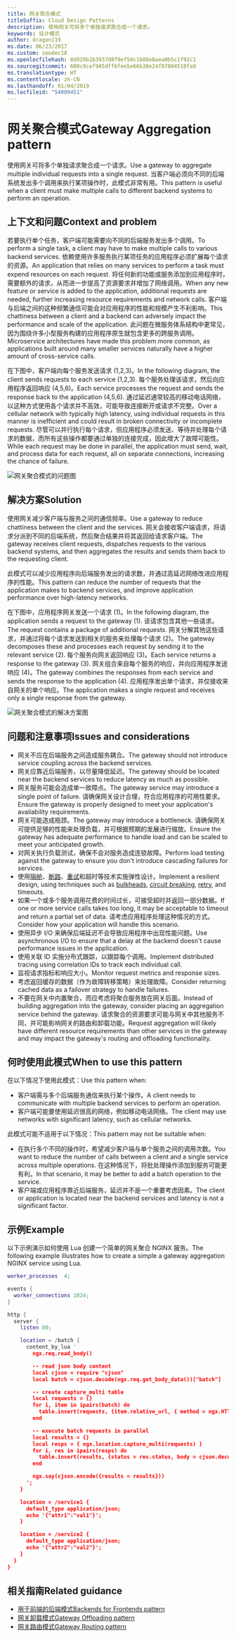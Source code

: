 ```yaml
---
title: 网关聚合模式
titleSuffix: Cloud Design Patterns
description: 使用网关可将多个单独请求聚合成一个请求。
keywords: 设计模式
author: dragon119
ms.date: 06/23/2017
ms.custom: seodec18
ms.openlocfilehash: 8d929b1b3937d8f9ef50c1b08e8aea0b5c1f92c1
ms.sourcegitcommit: 680c9cef945dff6fee5e66b38e24f07804510fa9
ms.translationtype: HT
ms.contentlocale: zh-CN
ms.lasthandoff: 01/04/2019
ms.locfileid: "54009451"
---
```

# <a name="gateway-aggregation-pattern"></a><span data-ttu-id="9e919-104">网关聚合模式</span><span class="sxs-lookup"><span data-stu-id="9e919-104">Gateway Aggregation pattern</span></span>

<span data-ttu-id="9e919-105">使用网关可将多个单独请求聚合成一个请求。</span><span class="sxs-lookup"><span data-stu-id="9e919-105">Use a gateway to aggregate multiple individual requests into a single request.</span></span> <span data-ttu-id="9e919-106">当客户端必须向不同的后端系统发出多个调用来执行某项操作时，此模式非常有用。</span><span class="sxs-lookup"><span data-stu-id="9e919-106">This pattern is useful when a client must make multiple calls to different backend systems to perform an operation.</span></span>

## <a name="context-and-problem"></a><span data-ttu-id="9e919-107">上下文和问题</span><span class="sxs-lookup"><span data-stu-id="9e919-107">Context and problem</span></span>

<span data-ttu-id="9e919-108">若要执行单个任务，客户端可能需要向不同的后端服务发出多个调用。</span><span class="sxs-lookup"><span data-stu-id="9e919-108">To perform a single task, a client may have to make multiple calls to various backend services.</span></span> <span data-ttu-id="9e919-109">依赖使用许多服务执行某项任务的应用程序必须扩展每个请求的资源。</span><span class="sxs-lookup"><span data-stu-id="9e919-109">An application that relies on many services to perform a task must expend resources on each request.</span></span> <span data-ttu-id="9e919-110">将任何新的功能或服务添加到应用程序时，需要额外的请求，从而进一步提高了资源要求并增加了网络调用。</span><span class="sxs-lookup"><span data-stu-id="9e919-110">When any new feature or service is added to the application, additional requests are needed, further increasing resource requirements and network calls.</span></span> <span data-ttu-id="9e919-111">客户端与后端之间的这种频繁通信可能会对应用程序的性能和规模产生不利影响。</span><span class="sxs-lookup"><span data-stu-id="9e919-111">This chattiness between a client and a backend can adversely impact the performance and scale of the application.</span></span>  <span data-ttu-id="9e919-112">此问题在微服务体系结构中更常见，因为围绕许多小型服务构建的应用程序原生就包含更多的跨服务调用。</span><span class="sxs-lookup"><span data-stu-id="9e919-112">Microservice architectures have made this problem more common, as applications built around many smaller services naturally have a higher amount of cross-service calls.</span></span>

<span data-ttu-id="9e919-113">在下图中，客户端向每个服务发送请求 (1,2,3)。</span><span class="sxs-lookup"><span data-stu-id="9e919-113">In the following diagram, the client sends requests to each service (1,2,3).</span></span> <span data-ttu-id="9e919-114">每个服务处理该请求，然后向应用程序返回响应 (4,5,6)。</span><span class="sxs-lookup"><span data-stu-id="9e919-114">Each service processes the request and sends the response back to the application (4,5,6).</span></span> <span data-ttu-id="9e919-115">通过延迟通常较高的移动电话网络，以这种方式使用各个请求并不高效，可能导致连接断开或请求不完整。</span><span class="sxs-lookup"><span data-stu-id="9e919-115">Over a cellular network with typically high latency, using individual requests in this manner is inefficient and could result in broken connectivity or incomplete requests.</span></span> <span data-ttu-id="9e919-116">尽管可以并行执行每个请求，但应用程序必须发送、等待并处理每个请求的数据，而所有这些操作都要通过单独的连接完成，因此增大了故障可能性。</span><span class="sxs-lookup"><span data-stu-id="9e919-116">While each request may be done in parallel, the application must send, wait, and process data for each request, all on separate connections, increasing the chance of failure.</span></span>

![网关聚合模式的问题图](./_images/gateway-aggregation-problem.png)

## <a name="solution"></a><span data-ttu-id="9e919-118">解决方案</span><span class="sxs-lookup"><span data-stu-id="9e919-118">Solution</span></span>

<span data-ttu-id="9e919-119">使用网关减少客户端与服务之间的通信频率。</span><span class="sxs-lookup"><span data-stu-id="9e919-119">Use a gateway to reduce chattiness between the client and the services.</span></span> <span data-ttu-id="9e919-120">网关会接收客户端请求，将请求分派到不同的后端系统，然后聚合结果并将其返回给请求客户端。</span><span class="sxs-lookup"><span data-stu-id="9e919-120">The gateway receives client requests, dispatches requests to the various backend systems, and then aggregates the results and sends them back to the requesting client.</span></span>

<span data-ttu-id="9e919-121">此模式可以减少应用程序向后端服务发出的请求数，并通过高延迟网络改进应用程序的性能。</span><span class="sxs-lookup"><span data-stu-id="9e919-121">This pattern can reduce the number of requests that the application makes to backend services, and improve application performance over high-latency networks.</span></span>

<span data-ttu-id="9e919-122">在下图中，应用程序网关发送一个请求 (1)。</span><span class="sxs-lookup"><span data-stu-id="9e919-122">In the following diagram, the application sends a request to the gateway (1).</span></span> <span data-ttu-id="9e919-123">该请求包含其他一些请求。</span><span class="sxs-lookup"><span data-stu-id="9e919-123">The request contains a package of additional requests.</span></span> <span data-ttu-id="9e919-124">网关分解其他这些请求，并通过将每个请求发送到相关的服务来处理每个请求 (2)。</span><span class="sxs-lookup"><span data-stu-id="9e919-124">The gateway decomposes these and processes each request by sending it to the relevant service (2).</span></span> <span data-ttu-id="9e919-125">每个服务向网关返回响应 (3)。</span><span class="sxs-lookup"><span data-stu-id="9e919-125">Each service returns a response to the gateway (3).</span></span> <span data-ttu-id="9e919-126">网关组合来自每个服务的响应，并向应用程序发送响应 (4)。</span><span class="sxs-lookup"><span data-stu-id="9e919-126">The gateway combines the responses from each service and sends the response to the application (4).</span></span> <span data-ttu-id="9e919-127">应用程序发出单个请求，并仅接收来自网关的单个响应。</span><span class="sxs-lookup"><span data-stu-id="9e919-127">The application makes a single request and receives only a single response from the gateway.</span></span>

![网关聚合模式的解决方案图](./_images/gateway-aggregation.png)

## <a name="issues-and-considerations"></a><span data-ttu-id="9e919-129">问题和注意事项</span><span class="sxs-lookup"><span data-stu-id="9e919-129">Issues and considerations</span></span>

- <span data-ttu-id="9e919-130">网关不应在后端服务之间造成服务耦合。</span><span class="sxs-lookup"><span data-stu-id="9e919-130">The gateway should not introduce service coupling across the backend services.</span></span>
- <span data-ttu-id="9e919-131">网关应靠近后端服务，以尽量降低延迟。</span><span class="sxs-lookup"><span data-stu-id="9e919-131">The gateway should be located near the backend services to reduce latency as much as possible.</span></span>
- <span data-ttu-id="9e919-132">网关服务可能会造成单一故障点。</span><span class="sxs-lookup"><span data-stu-id="9e919-132">The gateway service may introduce a single point of failure.</span></span> <span data-ttu-id="9e919-133">请确保网关设计合理，符合应用程序的可用性要求。</span><span class="sxs-lookup"><span data-stu-id="9e919-133">Ensure the gateway is properly designed to meet your application's availability requirements.</span></span>
- <span data-ttu-id="9e919-134">网关可能造成瓶颈。</span><span class="sxs-lookup"><span data-stu-id="9e919-134">The gateway may introduce a bottleneck.</span></span> <span data-ttu-id="9e919-135">请确保网关可提供足够的性能来处理负载，并可根据预期的发展进行缩放。</span><span class="sxs-lookup"><span data-stu-id="9e919-135">Ensure the gateway has adequate performance to handle load and can be scaled to meet your anticipated growth.</span></span>
- <span data-ttu-id="9e919-136">对网关执行负载测试，确保不会对服务造成连锁故障。</span><span class="sxs-lookup"><span data-stu-id="9e919-136">Perform load testing against the gateway to ensure you don't introduce cascading failures for services.</span></span>
- <span data-ttu-id="9e919-137">使用[隔舱][bulkhead]、[断路][circuit-breaker]、[重试][retry]和超时等技术实施弹性设计。</span><span class="sxs-lookup"><span data-stu-id="9e919-137">Implement a resilient design, using techniques such as [bulkheads][bulkhead], [circuit breaking][circuit-breaker], [retry][retry], and timeouts.</span></span>
- <span data-ttu-id="9e919-138">如果一个或多个服务调用花费的时间过长，可接受超时并返回一部分数据。</span><span class="sxs-lookup"><span data-stu-id="9e919-138">If one or more service calls takes too long, it may be acceptable to timeout and return a partial set of data.</span></span> <span data-ttu-id="9e919-139">请考虑应用程序处理这种情况的方式。</span><span class="sxs-lookup"><span data-stu-id="9e919-139">Consider how your application will handle this scenario.</span></span>
- <span data-ttu-id="9e919-140">使用异步 I/O 来确保后端延迟不会导致应用程序中出现性能问题。</span><span class="sxs-lookup"><span data-stu-id="9e919-140">Use asynchronous I/O to ensure that a delay at the backend doesn't cause performance issues in the application.</span></span>
- <span data-ttu-id="9e919-141">使用关联 ID 实施分布式跟踪，以跟踪每个调用。</span><span class="sxs-lookup"><span data-stu-id="9e919-141">Implement distributed tracing using correlation IDs to track each individual call.</span></span>
- <span data-ttu-id="9e919-142">监视请求指标和响应大小。</span><span class="sxs-lookup"><span data-stu-id="9e919-142">Monitor request metrics and response sizes.</span></span>
- <span data-ttu-id="9e919-143">考虑返回缓存的数据（作为故障转移策略）来处理故障。</span><span class="sxs-lookup"><span data-stu-id="9e919-143">Consider returning cached data as a failover strategy to handle failures.</span></span>
- <span data-ttu-id="9e919-144">不要在网关中内置聚合，而应考虑将聚合服务放在网关后面。</span><span class="sxs-lookup"><span data-stu-id="9e919-144">Instead of building aggregation into the gateway, consider placing an aggregation service behind the gateway.</span></span> <span data-ttu-id="9e919-145">请求聚合的资源要求可能与网关中其他服务不同，并可能影响网关的路由和卸载功能。</span><span class="sxs-lookup"><span data-stu-id="9e919-145">Request aggregation will likely have different resource requirements than other services in the gateway and may impact the gateway's routing and offloading functionality.</span></span>

## <a name="when-to-use-this-pattern"></a><span data-ttu-id="9e919-146">何时使用此模式</span><span class="sxs-lookup"><span data-stu-id="9e919-146">When to use this pattern</span></span>

<span data-ttu-id="9e919-147">在以下情况下使用此模式：</span><span class="sxs-lookup"><span data-stu-id="9e919-147">Use this pattern when:</span></span>

- <span data-ttu-id="9e919-148">客户端需与多个后端服务通信来执行某个操作。</span><span class="sxs-lookup"><span data-stu-id="9e919-148">A client needs to communicate with multiple backend services to perform an operation.</span></span>
- <span data-ttu-id="9e919-149">客户端可能要使用延迟很高的网络，例如移动电话网络。</span><span class="sxs-lookup"><span data-stu-id="9e919-149">The client may use networks with significant latency, such as cellular networks.</span></span>

<span data-ttu-id="9e919-150">此模式可能不适用于以下情况：</span><span class="sxs-lookup"><span data-stu-id="9e919-150">This pattern may not be suitable when:</span></span>

- <span data-ttu-id="9e919-151">在执行多个不同的操作时，希望减少客户端与单个服务之间的调用次数。</span><span class="sxs-lookup"><span data-stu-id="9e919-151">You want to reduce the number of calls between a client and a single service across multiple operations.</span></span> <span data-ttu-id="9e919-152">在这种情况下，将批处理操作添加到服务可能更有利。</span><span class="sxs-lookup"><span data-stu-id="9e919-152">In that scenario, it may be better to add a batch operation to the service.</span></span>
- <span data-ttu-id="9e919-153">客户端或应用程序靠近后端服务，延迟并不是一个重要考虑因素。</span><span class="sxs-lookup"><span data-stu-id="9e919-153">The client or application is located near the backend services and latency is not a significant factor.</span></span>

## <a name="example"></a><span data-ttu-id="9e919-154">示例</span><span class="sxs-lookup"><span data-stu-id="9e919-154">Example</span></span>

<span data-ttu-id="9e919-155">以下示例演示如何使用 Lua 创建一个简单的网关聚合 NGINX 服务。</span><span class="sxs-lookup"><span data-stu-id="9e919-155">The following example illustrates how to create a simple a gateway aggregation NGINX service using Lua.</span></span>

```lua
worker_processes  4;

events {
  worker_connections 1024;
}

http {
  server {
    listen 80;

    location = /batch {
      content_by_lua '
        ngx.req.read_body()

        -- read json body content
        local cjson = require "cjson"
        local batch = cjson.decode(ngx.req.get_body_data())["batch"]

        -- create capture_multi table
        local requests = {}
        for i, item in ipairs(batch) do
          table.insert(requests, {item.relative_url, { method = ngx.HTTP_GET}})
        end

        -- execute batch requests in parallel
        local results = {}
        local resps = { ngx.location.capture_multi(requests) }
        for i, res in ipairs(resps) do
          table.insert(results, {status = res.status, body = cjson.decode(res.body), header = res.header})
        end

        ngx.say(cjson.encode({results = results}))
      ';
    }

    location = /service1 {
      default_type application/json;
      echo '{"attr1":"val1"}';
    }

    location = /service2 {
      default_type application/json;
      echo '{"attr2":"val2"}';
    }
  }
}
```

## <a name="related-guidance"></a><span data-ttu-id="9e919-156">相关指南</span><span class="sxs-lookup"><span data-stu-id="9e919-156">Related guidance</span></span>

- [<span data-ttu-id="9e919-157">用于前端的后端模式</span><span class="sxs-lookup"><span data-stu-id="9e919-157">Backends for Frontends pattern</span></span>](./backends-for-frontends.md)
- [<span data-ttu-id="9e919-158">网关卸载模式</span><span class="sxs-lookup"><span data-stu-id="9e919-158">Gateway Offloading pattern</span></span>](./gateway-offloading.md)
- [<span data-ttu-id="9e919-159">网关路由模式</span><span class="sxs-lookup"><span data-stu-id="9e919-159">Gateway Routing pattern</span></span>](./gateway-routing.md)

[bulkhead]: ./bulkhead.md
[circuit-breaker]: ./circuit-breaker.md
[retry]: ./retry.md